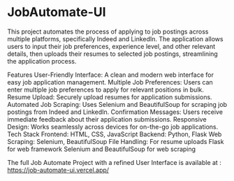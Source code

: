 # JobAutomate-UI
This project automates the process of applying to job postings across multiple platforms, specifically Indeed and LinkedIn. The application allows users to input their job preferences, experience level, and other relevant details, then uploads their resumes to selected job postings, streamlining the application process.

Features
User-Friendly Interface: A clean and modern web interface for easy job application management.
Multiple Job Preferences: Users can enter multiple job preferences to apply for relevant positions in bulk.
Resume Upload: Securely upload resumes for application submissions.
Automated Job Scraping: Uses Selenium and BeautifulSoup for scraping job postings from Indeed and LinkedIn.
Confirmation Messages: Users receive immediate feedback about their application submissions.
Responsive Design: Works seamlessly across devices for on-the-go job applications.
Tech Stack
Frontend: HTML, CSS, JavaScript
Backend: Python, Flask
Web Scraping: Selenium, BeautifulSoup
File Handling: For resume uploads
Flask for web framework
Selenium and BeautifulSoup for web scraping

The full Job Automate Project with a refined User Interface is available at : https://job-automate-ui.vercel.app/

